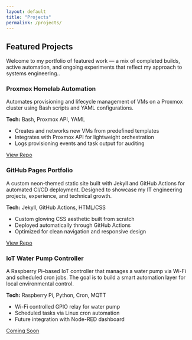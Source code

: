 ```yaml
---
layout: default
title: "Projects"
permalink: /projects/
---
```


<h2 class="headline">Featured Projects</h2>

<p>
Welcome to my portfolio of featured work — a mix of completed builds, active automation, and ongoing experiments that reflect my approach to systems engineering..
</p>

<div class="neon-border project-card">
  <h3>Proxmox Homelab Automation</h3>
  <p>
    Automates provisioning and lifecycle management of VMs on a Proxmox cluster using Bash scripts and YAML configurations.
  </p>
  <p><strong>Tech:</strong> Bash, Proxmox API, YAML</p>
  <ul>
    <li>Creates and networks new VMs from predefined templates</li>
    <li>Integrates with Proxmox API for lightweight orchestration</li>
    <li>Logs provisioning events and task output for auditing</li>
  </ul>
  <p><a href="https://github.com/pearson-thaddeus-l/proxmox-auto-builder" target="_blank" class="neon-button">View Repo</a></p>
</div>

<div class="neon-border project-card">
  <h3>GitHub Pages Portfolio</h3>
  <p>
    A custom neon-themed static site built with Jekyll and GitHub Actions for automated CI/CD deployment. Designed to showcase my IT engineering projects, experience, and technical growth.
  </p>
  <p><strong>Tech:</strong> Jekyll, GitHub Actions, HTML/CSS</p>
  <ul>
    <li>Custom glowing CSS aesthetic built from scratch</li>
    <li>Deployed automatically through GitHub Actions</li>
    <li>Optimized for clean navigation and responsive design</li>
  </ul>
  <p><a href="https://github.com/pearson-thaddeus-l/pearson-thaddeus-l.github.io" target="_blank" class="neon-button">View Repo</a></p>
</div>

<div class="neon-border project-card">
  <h3>IoT Water Pump Controller</h3>
  <p>
    A Raspberry Pi–based IoT controller that manages a water pump via Wi-Fi and scheduled cron jobs. The goal is to build a smart automation layer for local environmental control.
  </p>
  <p><strong>Tech:</strong> Raspberry Pi, Python, Cron, MQTT</p>
  <ul>
    <li>Wi-Fi controlled GPIO relay for water pump</li>
    <li>Scheduled tasks via Linux cron automation</li>
    <li>Future integration with Node-RED dashboard</li>
  </ul>
  <p><a href="#" class="neon-button">Coming Soon</a></p>
</div>

